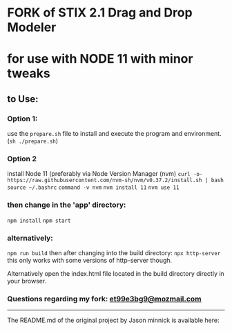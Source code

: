 # FORK of STIX 2.1 Drag and Drop Modeler
# for use with NODE 11 with minor tweaks

## to Use:
### Option 1:
use the `prepare.sh` file to install and execute the program and environment. (`sh ./prepare.sh`)


### Option 2
install Node 11 (preferably via Node Version Manager (nvm)
`curl -o- https://raw.githubusercontent.com/nvm-sh/nvm/v0.37.2/install.sh | bash`
`source ~/.bashrc`
`command -v nvm`
`nvm install 11`
`nvm use 11`
### then change in the 'app' directory:
`npm install`
`npm start`
### alternatively:
`npm run build`
then after changing into the build directory:
`npx http-server`
this only works with some versions of http-server though. 

Alternatively open the index.html file located in the build directory directly in your browser.

### Questions regarding my fork: et99e3bg9@mozmail.com
---

The README.md of the original project by Jason minnick is available here: 

